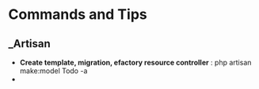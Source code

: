 # Commands and Tips


## _Artisan

- **Create template, migration, efactory resource controller** : php artisan make:model Todo -a
- 
 